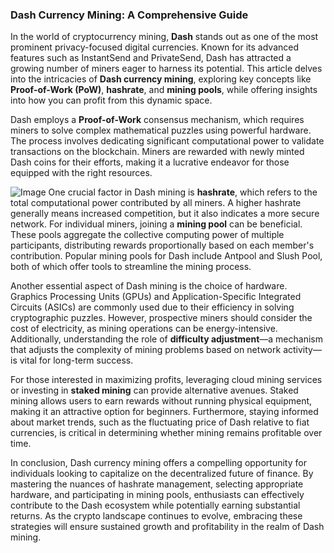 ### Dash Currency Mining: A Comprehensive Guide

In the world of cryptocurrency mining, **Dash** stands out as one of the most prominent privacy-focused digital currencies. Known for its advanced features such as InstantSend and PrivateSend, Dash has attracted a growing number of miners eager to harness its potential. This article delves into the intricacies of **Dash currency mining**, exploring key concepts like **Proof-of-Work (PoW)**, **hashrate**, and **mining pools**, while offering insights into how you can profit from this dynamic space.

Dash employs a **Proof-of-Work** consensus mechanism, which requires miners to solve complex mathematical puzzles using powerful hardware. The process involves dedicating significant computational power to validate transactions on the blockchain. Miners are rewarded with newly minted Dash coins for their efforts, making it a lucrative endeavor for those equipped with the right resources. 


![Image](https://github.com/user-attachments/assets/31692037-0104-4703-abd1-696b6a7dd41b)
One crucial factor in Dash mining is **hashrate**, which refers to the total computational power contributed by all miners. A higher hashrate generally means increased competition, but it also indicates a more secure network. For individual miners, joining a **mining pool** can be beneficial. These pools aggregate the collective computing power of multiple participants, distributing rewards proportionally based on each member's contribution. Popular mining pools for Dash include Antpool and Slush Pool, both of which offer tools to streamline the mining process.

Another essential aspect of Dash mining is the choice of hardware. Graphics Processing Units (GPUs) and Application-Specific Integrated Circuits (ASICs) are commonly used due to their efficiency in solving cryptographic puzzles. However, prospective miners should consider the cost of electricity, as mining operations can be energy-intensive. Additionally, understanding the role of **difficulty adjustment**—a mechanism that adjusts the complexity of mining problems based on network activity—is vital for long-term success.

For those interested in maximizing profits, leveraging cloud mining services or investing in **staked mining** can provide alternative avenues. Staked mining allows users to earn rewards without running physical equipment, making it an attractive option for beginners. Furthermore, staying informed about market trends, such as the fluctuating price of Dash relative to fiat currencies, is critical in determining whether mining remains profitable over time.

In conclusion, Dash currency mining offers a compelling opportunity for individuals looking to capitalize on the decentralized future of finance. By mastering the nuances of hashrate management, selecting appropriate hardware, and participating in mining pools, enthusiasts can effectively contribute to the Dash ecosystem while potentially earning substantial returns. As the crypto landscape continues to evolve, embracing these strategies will ensure sustained growth and profitability in the realm of Dash mining.